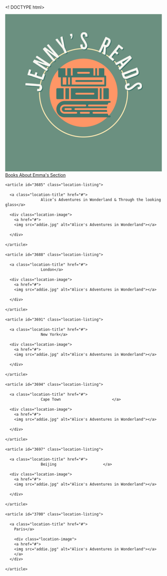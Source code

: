 <! DOCTYPE html>

<html>
<head> 
<title> Book Time</title>
<link rel="stylesheet" href="jennyCSS.css">
<meta name="viewport" content="width=device-width, initial-scale=1.0">
<link rel="preconnect" href="https://fonts.gstatic.com">
<link href="https://fonts.googleapis.com/css2?family=Oswald:wght@300&display=swap" rel="stylesheet">
<script src="jquery-3.5.1.min.js"></script>
<script src="jennyJS.js"></script>
</head> 
<body>

<nav id="topDiv">
<img src="logoColour.png" id="logobook" alt="The Jenny's Reads logo which is a book within a circle">


<div id="shs">
<a href="#books" id="books" class="active"> Books </a>
<a href="#about" id="about"> About </a>
<a href="#Emma" id="emma"> Emma's Section </a>
</div>
</nav>
<!-- grid code came from https://codepen.io/tutsplus/pen/rQrVBg?editors=0100 -->
  <div class="grid-container">

    <article id="3685" class="location-listing">

      <a class="location-title" href="#">
					Alice’s Adventures in Wonderland & Through the looking glass</a>

      <div class="location-image">
        <a href="#">
		<img src="addie.jpg" alt="Alice's Adventures in Wonderland"></a>

      </div>

    </article>

    <article id="3688" class="location-listing">

      <a class="location-title" href="#">
					London</a>

      <div class="location-image">
        <a href="#">
		<img src="addie.jpg" alt="Alice's Adventures in Wonderland"></a>

      </div>

    </article>

    <article id="3691" class="location-listing">

      <a class="location-title" href="#">
					New York</a>

      <div class="location-image">
        <a href="#">
		<img src="addie.jpg" alt="Alice's Adventures in Wonderland"></a>

      </div>

    </article>

    <article id="3694" class="location-listing">

      <a class="location-title" href="#">
					Cape Town						</a>

      <div class="location-image">
        <a href="#">
		<img src="addie.jpg" alt="Alice's Adventures in Wonderland"></a>

      </div>

    </article>

    <article id="3697" class="location-listing">

      <a class="location-title" href="#">
					Beijing						</a>

      <div class="location-image">
        <a href="#">
		<img src="addie.jpg" alt="Alice's Adventures in Wonderland"></a>

      </div>

    </article>

    <article id="3700" class="location-listing">

      <a class="location-title" href="#">
		Paris</a>

        <div class="location-image">
        <a href="#">
		<img src="addie.jpg" alt="Alice's Adventures in Wonderland"></a>					
		</a>
      </div>

    </article>

  </div>

</body>
</html>
